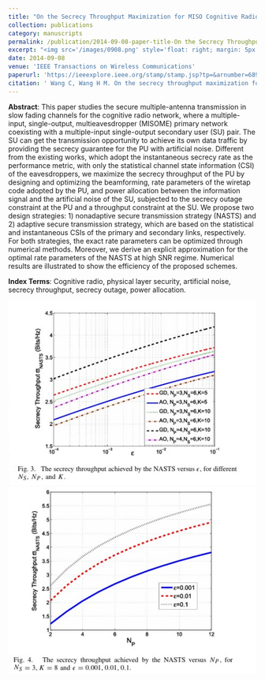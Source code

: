 ```yaml
---
title: "On the Secrecy Throughput Maximization for MISO Cognitive Radio Network in Slow Fading Channels"
collection: publications
category: manuscripts
permalink: /publication/2014-09-08-paper-title-On the Secrecy Throughput Maximization for MISO Cognitive Radio Network in Slow Fading Channels
excerpt: "<img src='/images/0908.png' style='float: right; margin: 5px;' width='300px'>The paper proposes two strategies to maximize the secrecy throughput of the primary user in a cognitive radio network by optimizing beamforming, rate parameters, and power allocation between the information signal and artificial noise of the secondary user, subject to secrecy outage and throughput constraints."
date: 2014-09-08
venue: 'IEEE Transactions on Wireless Communications'
paperurl: 'https://ieeexplore.ieee.org/stamp/stamp.jsp?tp=&arnumber=6894130'
citation: ' Wang C, Wang H M. On the secrecy throughput maximization for MISO cognitive radio network in slow fading channels[J]. IEEE Transactions on Information Forensics and Security, 2014, 9(11): 1814-1827.'
---
```




**Abstract**: This paper studies the secure multiple-antenna transmission in slow fading channels for the cognitive radio network, where a multiple-input, single-output, multieavesdropper (MISOME) primary network coexisting with a multiple-input single-output secondary user (SU) pair. The SU can get the transmission opportunity to achieve its own data traffic by providing the secrecy guarantee for the PU with artificial noise. Different from the existing works, which adopt the instantaneous secrecy rate as the performance metric, with only the statistical channel state information (CSI) of the eavesdroppers, we maximize the secrecy throughput of the PU by designing and optimizing the beamforming, rate parameters of the wiretap code adopted by the PU, and power allocation between the information signal and the artificial noise of the SU, subjected to the secrecy outage constraint at the PU and a throughput constraint at the SU. We propose two design strategies: 1) nonadaptive secure transmission strategy (NASTS) and 2) adaptive secure transmission strategy, which are based on the statistical and instantaneous CSIs of the primary and secondary links, respectively. For both strategies, the exact rate parameters can be optimized through numerical methods. Moreover, we derive an explicit approximation for the optimal rate parameters of the NASTS at high SNR regime. Numerical results are illustrated to show the efficiency of the proposed schemes.


**Index Terms**: Cognitive radio, physical layer security, artificial noise, secrecy throughput, secrecy outage, power allocation.


<img src='/images/OTS.png' width = '600px'>

<img src='/images/OTS1.png' width = '600px'>


